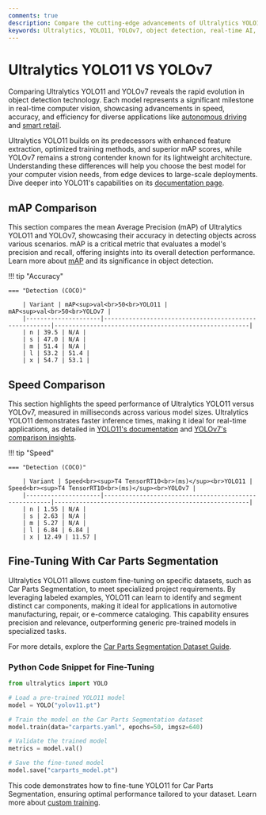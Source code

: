 ```yaml
---
comments: true
description: Compare the cutting-edge advancements of Ultralytics YOLO11 and YOLOv7 in this comprehensive analysis. Explore how these models perform in object detection, real-time AI, and edge AI applications, redefining possibilities in computer vision.
keywords: Ultralytics, YOLO11, YOLOv7, object detection, real-time AI, edge AI, computer vision
---
```


# Ultralytics YOLO11 VS YOLOv7

Comparing Ultralytics YOLO11 and YOLOv7 reveals the rapid evolution in object detection technology. Each model represents a significant milestone in real-time computer vision, showcasing advancements in speed, accuracy, and efficiency for diverse applications like [autonomous driving](https://www.ultralytics.com/blog/ultralytics-yolov8-for-speed-estimation-in-computer-vision-projects) and [smart retail](https://www.ultralytics.com/blog/ai-for-smarter-retail-inventory-management).

Ultralytics YOLO11 builds on its predecessors with enhanced feature extraction, optimized training methods, and superior mAP scores, while YOLOv7 remains a strong contender known for its lightweight architecture. Understanding these differences will help you choose the best model for your computer vision needs, from edge devices to large-scale deployments. Dive deeper into YOLO11's capabilities on its [documentation page](https://docs.ultralytics.com/models/yolo11/).

## mAP Comparison

This section compares the mean Average Precision (mAP) of Ultralytics YOLO11 and YOLOv7, showcasing their accuracy in detecting objects across various scenarios. mAP is a critical metric that evaluates a model's precision and recall, offering insights into its overall detection performance. Learn more about [mAP](https://www.ultralytics.com/glossary/mean-average-precision-map) and its significance in object detection.

!!! tip "Accuracy"

    === "Detection (COCO)"

    	| Variant | mAP<sup>val<br>50<br>YOLO11 | mAP<sup>val<br>50<br>YOLOv7 |
    	|---------------------|-------------------------------------------------------|-------------------------------------------------------|
    	| n | 39.5 | N/A |
    	| s | 47.0 | N/A |
    	| m | 51.4 | N/A |
    	| l | 53.2 | 51.4 |
    	| x | 54.7 | 53.1 |

## Speed Comparison

This section highlights the speed performance of Ultralytics YOLO11 versus YOLOv7, measured in milliseconds across various model sizes. Ultralytics YOLO11 demonstrates faster inference times, making it ideal for real-time applications, as detailed in [YOLO11's documentation](https://docs.ultralytics.com/models/yolo11/) and [YOLOv7's comparison insights](https://docs.ultralytics.com/models/yolov7/).

!!! tip "Speed"

    === "Detection (COCO)"

    	| Variant | Speed<br><sup>T4 TensorRT10<br>(ms)</sup><br>YOLO11 | Speed<br><sup>T4 TensorRT10<br>(ms)</sup><br>YOLOv7 |
    	|---------------------|-------------------------------------------------------|-------------------------------------------------------|
    	| n | 1.55 | N/A |
    	| s | 2.63 | N/A |
    	| m | 5.27 | N/A |
    	| l | 6.84 | 6.84 |
    	| x | 12.49 | 11.57 |

## Fine-Tuning With Car Parts Segmentation

Ultralytics YOLO11 allows custom fine-tuning on specific datasets, such as Car Parts Segmentation, to meet specialized project requirements. By leveraging labeled examples, YOLO11 can learn to identify and segment distinct car components, making it ideal for applications in automotive manufacturing, repair, or e-commerce cataloging. This capability ensures precision and relevance, outperforming generic pre-trained models in specialized tasks.

For more details, explore the [Car Parts Segmentation Dataset Guide](https://docs.ultralytics.com/datasets/segment/carparts-seg/).

### Python Code Snippet for Fine-Tuning

```python
from ultralytics import YOLO

# Load a pre-trained YOLO11 model
model = YOLO("yolov11.pt")

# Train the model on the Car Parts Segmentation dataset
model.train(data="carparts.yaml", epochs=50, imgsz=640)

# Validate the trained model
metrics = model.val()

# Save the fine-tuned model
model.save("carparts_model.pt")
```

This code demonstrates how to fine-tune YOLO11 for Car Parts Segmentation, ensuring optimal performance tailored to your dataset. Learn more about [custom training](https://docs.ultralytics.com/modes/train/).
